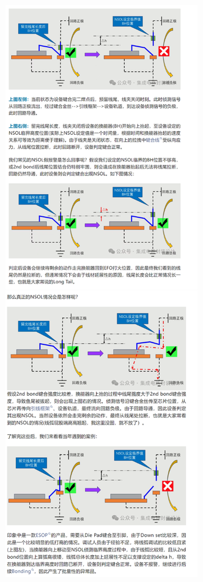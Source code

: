 ![](https://raw.githubusercontent.com/LeroyK111/pictureBed/master/20250613094027.png)
![](https://raw.githubusercontent.com/LeroyK111/pictureBed/master/20250613094040.png)

